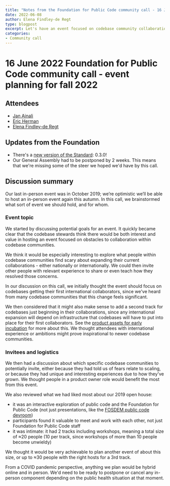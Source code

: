 ```yaml
---
title: "Notes from the Foundation for Public Code community call - 16 June 2022"
date: 2022-06-08
author: Elena Findley-de Regt
type: blogpost
excerpt: Let's have an event focused on codebase community collaboration skills
categories:
- Community call
---
```


# 16 June 2022 Foundation for Public Code community call - event planning for fall 2022

## Attendees

* [Jan Ainali](https://publiccode.net/who-we-are/team/jan-ainali.html)
* [Eric Herman](https://publiccode.net/who-we-are/team/eric-herman.html)
* [Elena Findley-de Regt](https://publiccode.net/who-we-are/team/elena-findley-de-regt.html)

## Updates from the Foundation

* There's a [new version of the Standard](https://standard.publiccode.net/CHANGELOG.html): 0.3.0!
* Our General Assembly had to be postponed by 2 weeks. This means that we're missing some of the steer we hoped we'd have by this call.

## Discussion summary

Our last in-person event was in October 2019; we’re optimistic we’ll be able to host an in-person event again this autumn. In this call, we brainstormed what sort of event we should hold, and for whom.

### Event topic

We started by discussing potential goals for an event. It quickly became clear that the codebase stewards think there would be both interest and value in hosting an event focused on obstacles to collaboration within codebase communities.

We think it would be especially interesting to explore what people within codebase communities find scary about expanding their current collaborations - either nationally or internationally. We could then invite other people with relevant experience to share or even teach how they resolved those concerns.

In our discussion on this call, we initially thought the event should focus on codebases getting their first international collaborators, since we've heard from many codebase communities that this change feels significant.

We then considered that it might also make sense to add a second track for codebases just beginning in their collaborations, since any international expansion will depend on infrastructure that codebases will have to put into place for their first collaborators. See the [product assets for early incubation](https://about.publiccode.net/activities/codebase-stewardship/product-assets-for-early-incubation.html) for more about this. We thought attendees with international experience or ambitions might prove inspirational to newer codebase communities.

### Invitees and logistics

We then had a discussion about which specific codebase communities to potentially invite, either because they had told us of fears relate to scaling, or because they had unique and interesting experiences due to how they've grown. We thought people in a product owner role would benefit the most from this event.

We also reviewed what we had liked most about our 2019 open house:

* it was an interactive exploration of public code and the Foundation for Public Code (not just presentations, like the [FOSDEM public code devroom](https://fosdem.org/2022/schedule/track/public_code/))
* participants found it valuable to meet and work with each other, not just Foundation for Public Code staff
* it was intimate: it had 2 tracks including workshops, meaning a total size of ≈20 people (10 per track, since workshops of more than 10 people become unwieldy)

We thought it would be very achievable to plan another event of about this size, or up to ≈30 people with the right hosts for a 3rd track.

From a COVID pandemic perspective, anything we plan would be hybrid online and in person. We'd need to be ready to postpone or cancel any in-person component depending on the public health situation at that moment.
